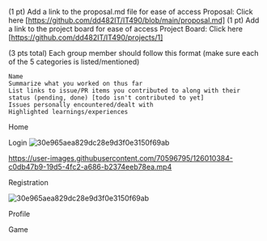 (1 pt) Add a link to the proposal.md file for ease of access
Proposal: Click here [https://github.com/dd482IT/IT490/blob/main/proposal.md]
(1 pt) Add a link to the project board for ease of access
Project Board: Click here [https://github.com/dd482IT/IT490/projects/1]

(3 pts total) Each group member should follow this format (make sure each of the 5 categories is listed/mentioned) 
  
    Name
    Summarize what you worked on thus far
    List links to issue/PR items you contributed to along with their status (pending, done) [todo isn't contributed to yet]
    Issues personally encountered/dealt with 
    Highlighted learnings/experiences


Home 


Login 
![30e965aea829dc28e9d3f0e3150f69ab](https://user-images.githubusercontent.com/70596795/126010065-d20ec88e-7da0-4fb9-8f97-a811fd19e8a9.png)



https://user-images.githubusercontent.com/70596795/126010384-c0db47b9-19d5-4fc2-a686-b2374eeb78ea.mp4



Registration 

![30e965aea829dc28e9d3f0e3150f69ab](https://user-images.githubusercontent.com/70596795/126010096-1ab9b6cf-d40b-490a-af34-f6a4bdcb2ecd.png)

Profile


Game 


